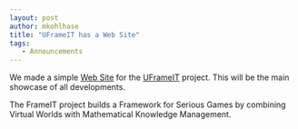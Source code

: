 ```yaml
---
layout: post
author: mkohlhase
title: "UFrameIT has a Web Site"
tags: 
   - Announcements
---
```

We made a simple [Web Site](https://uframeit.github.io/) for the
[UFrameIT](https://kwarc.info/systems/frameit/) project. This will be the main showcase of
all developments.

The FrameIT project builds a Framework for Serious Games by combining Virtual Worlds with Mathematical Knowledge Management.


